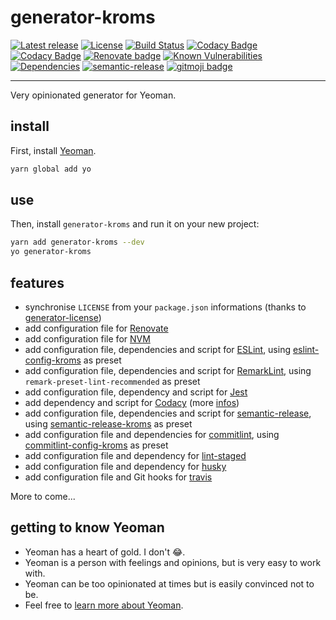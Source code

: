 # generator-kroms
[![Latest release](https://badgen.net/github/release/Roms1383/generator-kroms)](https://www.npmjs.com/package/generator-kroms)
[![License](https://badgen.net/badge/license/MIT/blue)](LICENSE)
[![Build Status](https://travis-ci.org/Roms1383/generator-kroms.svg?branch=master)](https://travis-ci.org/Roms1383/generator-kroms)
[![Codacy Badge](https://api.codacy.com/project/badge/Grade/b0788062328c435ba1dc364424c25281)](https://www.codacy.com/app/Roms1383/generator-kroms?utm_source=github.com&amp;utm_medium=referral&amp;utm_content=Roms1383/generator-kroms&amp;utm_campaign=Badge_Grade)
[![Codacy Badge](https://api.codacy.com/project/badge/Coverage/b0788062328c435ba1dc364424c25281)](https://www.codacy.com/app/Roms1383/generator-kroms?utm_source=github.com&utm_medium=referral&utm_content=Roms1383/generator-kroms&utm_campaign=Badge_Coverage)
[![Renovate badge](https://img.shields.io/badge/Renovate-enabled-brightgreen.svg)](https://renovatebot.com)
[![Known Vulnerabilities](https://snyk.io/test/github/Roms1383/generator-kroms/badge.svg)](https://snyk.io/test/github/Roms1383/generator-kroms)
[![Dependencies](https://david-dm.org/Roms1383/generator-kroms.svg)](https://david-dm.org/)
[![semantic-release](https://img.shields.io/badge/%20%20%F0%9F%93%A6%F0%9F%9A%80-semantic--release-e10079.svg)](https://github.com/semantic-release/semantic-release)
[![gitmoji badge](https://img.shields.io/badge/gitmoji-%20😜%20😍-FFDD67.svg)](https://github.com/carloscuesta/gitmoji)

***

Very opinionated generator for Yeoman.

## install

First, install [Yeoman](http://yeoman.io).

```bash
yarn global add yo
```

## use

Then, install `generator-kroms` and run it on your new project:

```bash
yarn add generator-kroms --dev
yo generator-kroms
```

## features

*   synchronise `LICENSE` from your `package.json` informations (thanks to [generator-license](https://github.com/jozefizso/generator-license))
*   add configuration file for [Renovate](https://renovatebot.com)
*   add configuration file for [NVM](https://github.com/nvm-sh/nvm)
*   add configuration file, dependencies and script for [ESLint](https://github.com/eslint/eslint), using [eslint-config-kroms](https://github.com/Roms1383/eslint-config-kroms) as preset
*   add configuration file, dependencies and script for [RemarkLint](https://github.com/remarkjs/remark-lint), using `remark-preset-lint-recommended` as preset
*   add configuration file, dependency and script for [Jest](https://github.com/facebook/jest)
*   add dependency and script for [Codacy](https://github.com/codacy/node-codacy-coverage) (more [infos](generators/codacy/README.md))
*   add configuration file, dependencies and script for [semantic-release](https://github.com/semantic-release/semantic-release), using [semantic-release-kroms](https://github.com/Roms1383/semantic-release-kroms) as preset
*   add configuration file and dependencies for [commitlint](https://github.com/conventional-changelog/commitlint), using [commitlint-config-kroms](https://github.com/Roms1383/commitlint-config-kroms) as preset
*   add configuration file and dependency for [lint-staged](https://github.com/okonet/lint-staged)
*   add configuration file and dependency for [husky](https://github.com/typicode/husky)
*   add configuration file and Git hooks for [travis](https://travis-ci.org)

More to come...

## getting to know Yeoman

*   Yeoman has a heart of gold. I don't :joy:.
*   Yeoman is a person with feelings and opinions, but is very easy to work with.
*   Yeoman can be too opinionated at times but is easily convinced not to be.
*   Feel free to [learn more about Yeoman](http://yeoman.io/).
